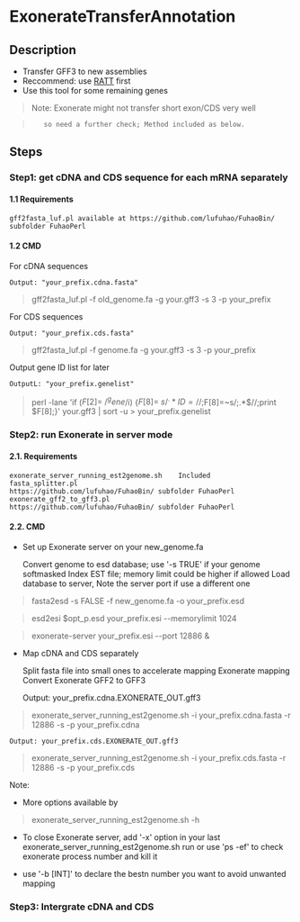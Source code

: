 # ExonerateTransferAnnotation


## Description

+  Transfer GFF3 to new assemblies
+  Reccommend: use [RATT](http://www.sanger.ac.uk/science/tools/pagit) first
+  Use this tool for some remaining genes
>  Note: Exonerate might not transfer short exon/CDS very well

>        so need a further check; Method included as below.

## Steps

### Step1: get cDNA and CDS sequence for each mRNA separately

#### 1.1 Requirements

    gff2fasta_luf.pl available at https://github.com/lufuhao/FuhaoBin/ subfolder FuhaoPerl 

#### 1.2 CMD

  For cDNA sequences

    Output: "your_prefix.cdna.fasta"

>    gff2fasta_luf.pl -f old_genome.fa -g your.gff3 -s 3 -p your_prefix

  For CDS sequences

    Output: "your_prefix.cds.fasta"

>    gff2fasta_luf.pl -f genome.fa -g your.gff3 -s 3 -p your_prefix

  Output gene ID list for later

    OutputL: "your_prefix.genelist"

>    perl -lane 'if ($F[2]=~/^gene$/i) {$F[8]=~s/^.*ID=//;$F[8]=~s/;.*$//;print $F[8];}' your.gff3 | sort -u > your_prefix.genelist

### Step2: run Exonerate in server mode

#### 2.1. Requirements

    exonerate_server_running_est2genome.sh    Included
    fasta_splitter.pl                         https://github.com/lufuhao/FuhaoBin/ subfolder FuhaoPerl
    exonerate_gff2_to_gff3.pl                 https://github.com/lufuhao/FuhaoBin/ subfolder FuhaoPerl

#### 2.2. CMD

- Set up Exonerate server on your new_genome.fa

    Convert genome to esd database; use '-s TRUE' if your genome softmasked
    Index EST file; memory limit could be higher if allowed
    Load database to server, Note the server port if use a different one

> fasta2esd -s FALSE -f new_genome.fa -o your_prefix.esd

> esd2esi $opt_p.esd your_prefix.esi --memorylimit 1024

> exonerate-server your_prefix.esi --port 12886  &

- Map cDNA and CDS separately 

    Split fasta file into small ones to accelerate mapping
    Exonerate mapping
    Convert Exonerate GFF2 to GFF3

    Output: your_prefix.cdna.EXONERATE_OUT.gff3

> exonerate_server_running_est2genome.sh -i your_prefix.cdna.fasta -r 12886 -s -p your_prefix.cdna

    Output: your_prefix.cds.EXONERATE_OUT.gff3

> exonerate_server_running_est2genome.sh -i your_prefix.cds.fasta -r 12886 -s -p your_prefix.cds



   Note:
   + More options available by

> exonerate_server_running_est2genome.sh -h

   + To close Exonerate server, add '-x' option in your last exonerate_server_running_est2genome.sh run or use 'ps -ef' to check exonerate process number and kill it

   + use '-b [INT]' to declare the bestn number you want to avoid unwanted mapping

### Step3: Intergrate cDNA and CDS 




    


